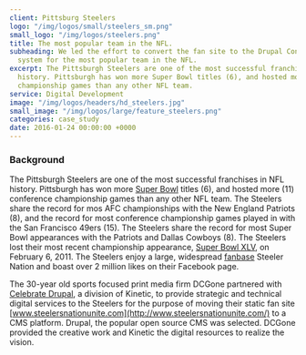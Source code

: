 ```yaml
---
client: Pittsburg Steelers
logo: "/img/logos/small/steelers_sm.png"
small_logo: "/img/logos/steelers.png"
title: The most popular team in the NFL.
subheading: We led the effort to convert the fan site to the Drupal Content Management
  system for the most popular team in the NFL.
excerpt: The Pittsburgh Steelers are one of the most successful franchises in NFL
  history. Pittsburgh has won more Super Bowl titles (6), and hosted more (11) conference
  championship games than any other NFL team.
service: Digital Development
image: "/img/logos/headers/hd_steelers.jpg"
small_image: "/img/logos/large/feature_steelers.png"
categories: case_study
date: 2016-01-24 00:00:00 +0000
---
```


### Background

The Pittsburgh Steelers are one of the most successful franchises in NFL history. Pittsburgh has won more [Super Bowl](https://en.wikipedia.org/wiki/Super_Bowl) titles (6), and hosted more (11) conference championship games than any other NFL team. The Steelers share the record for mos AFC championships with the New England Patriots (8), and the record for most conference championship games played in with the San Francisco 49ers (15). The Steelers share the record for most Super Bowl appearances with the Patriots and Dallas Cowboys (8). The Steelers lost their most recent championship appearance, [Super Bowl XLV](https://en.wikipedia.org/wiki/Super_Bowl_XLV), on February 6, 2011. The Steelers enjoy a large, widespread [fanbase](http://www.steelersnationunite.com/) Steeler Nation and boast over 2 million likes on their Facebook page.

The 30-year old sports focused print media firm DCGone partnered with [Celebrate Drupal](http://celebratedrupal.com/), a division of Kinetic, to provide strategic and technical digital services to the Steelers for the purpose of moving their static fan site [www.steelersnationunite.com](http://www.steelersnationunite.com/) to a CMS platform. Drupal, the popular open source CMS was selected. DCGone provided the creative work and Kinetic the digital resources to realize the vision.
